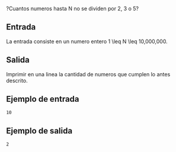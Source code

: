 ?Cuantos numeros hasta N no se dividen por 2, 3 o 5?



## Entrada



La entrada consiste en un numero entero 1 \leq N \leq 10\,000\,000.



## Salida



Imprimir en una linea la cantidad de numeros que cumplen lo antes descrito.



## Ejemplo de entrada



```
10
```


## Ejemplo de salida



```
2
```


